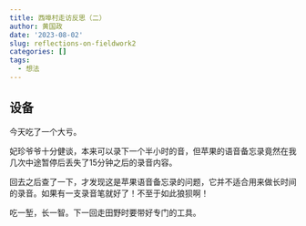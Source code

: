 ```yaml
---
title: 西埠村走访反思（二）
author: 黄国政
date: '2023-08-02'
slug: reflections-on-fieldwork2
categories: []
tags:
  - 想法
---
```


<!--more-->

## 设备

今天吃了一个大亏。

妃珍爷爷十分健谈，本来可以录下一个半小时的音，但苹果的语音备忘录竟然在我几次中途暂停后丢失了15分钟之后的录音内容。

回去之后查了一下，才发现这是苹果语音备忘录的问题，它并不适合用来做长时间的录音。如果有一支录音笔就好了！不至于如此狼狈啊！

吃一堑，长一智。下一回走田野时要带好专门的工具。
